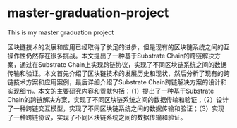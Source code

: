 # master-graduation-project

This is my master graduation project

区块链技术的发展和应用已经取得了长足的进步，但是现有的区块链系统之间的互操作性仍然存在很多挑战。本文提出了一种基于Substrate Chain的跨链解决方案，通过在Substrate Chain上实现跨链协议，实现了不同区块链系统之间的数据传输和验证。本文首先介绍了区块链技术的发展历史和现状，然后分析了现有的跨链技术方案和应用案例，最后详细介绍了Substrate Chain跨链解决方案的设计和实现细节。本文的主要研究内容和贡献包括：（1）提出了一种基于Substrate Chain的跨链解决方案，实现了不同区块链系统之间的数据传输和验证；（2）设计了一种跨链交互模型，实现了不同区块链系统之间的数据传输和验证；（3）实现了一种跨链协议，实现了不同区块链系统之间的数据传输和验证。
